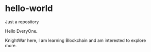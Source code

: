 # hello-world
Just a repository

Hello EveryOne.

KnightWar here, I am learning Blockchain and am interested to explore more.
